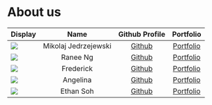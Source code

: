 # About us


| Display                                             |         Name         |                Github Profile                 |                                 Portfolio                                  |
|-----------------------------------------------------|:--------------------:|:---------------------------------------------:|:--------------------------------------------------------------------------:|
| ![](https://via.placeholder.com/100.png?text=Photo) | Mikolaj Jedrzejewski |    [Github](https://github.com/mikolajed)     |                    [Portfolio](docs/team/mikolajed.md)                     |
| ![](https://via.placeholder.com/100.png?text=Photo) |       Ranee Ng       |     [Github](https://github.com/raneeng)      |                     [Portfolio](docs/team/raneeng.md)                      |
| ![](https://via.placeholder.com/100.png?text=Photo) |      Frederick       | [Github](https://github.com/frederickemerson) |                    [Portfolio](docs/team/frederick.md)                     |
| ![](https://via.placeholder.com/100.png?text=Photo) |       Angelina       | [Github](https://github.com/angelinawong1210) |                 [Portfolio](docs/team/angelinawong1210.md)                 |
| ![](https://via.placeholder.com/100.png?text=Photo) |      Ethan Soh       |    [Github](https://github.com/Paulifyer)     |                     [Portfolio](docs/team/ethansoh.md)                     |

